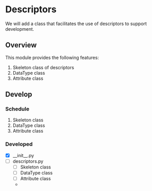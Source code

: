 # Descriptors
We will add a class that facilitates the use of descriptors to support development.


## Overview
This module provides the following features:
1. Skeleton class of descriptors
2. DataType class
3. Attribute class


## Develop

### Schedule
1. Skeleton class
2. DataType class
3. Attribute class

### Developed
- [x] \_\_init__.py
- [ ] descriptors.py
  - [ ] Skeleton class
  - [ ] DataType class
  - [ ] Attribute class
  - 